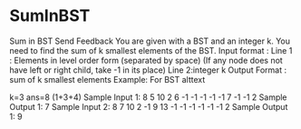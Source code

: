 # SumInBST


Sum in BST
Send Feedback
You are given with a BST and an integer k. You need to find the sum of k smallest elements of the BST.
Input format :
Line 1 :  Elements in level order form (separated by space)
(If any node does not have left or right child, take -1 in its place)
Line 2:integer k
Output Format :
sum of k smallest elements
Example:
For BST
alttext

k=3
ans=8 (1+3+4)
Sample Input 1:
8 5 10 2 6 -1 -1 -1 -1 -1 7 -1 -1
2
Sample Output 1:
7
Sample Input 2:
8 7 10 2 -1 9 13 -1 -1 -1 -1 -1 -1
2
Sample Output 1:
9
